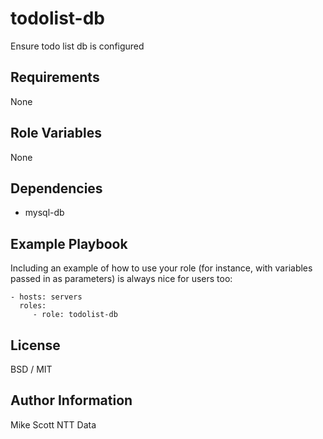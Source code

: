 todolist-db
============

Ensure todo list db is configured

Requirements
------------

None

Role Variables
--------------

None

Dependencies
------------

* mysql-db

Example Playbook
----------------

Including an example of how to use your role (for instance, with variables passed in as parameters) is always nice for users too:

    - hosts: servers
      roles:
         - role: todolist-db

License
-------

BSD / MIT

Author Information
------------------

Mike Scott
NTT Data
